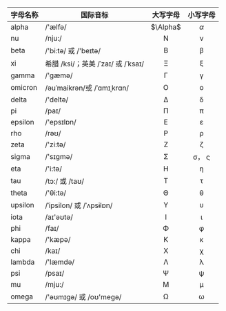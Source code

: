字母名称 | 国际音标 | 大写字母 | 小写字母
--- | --- | :-: | :-:
alpha | /'ælfə/ | $\Alpha$ | $\alpha$ 
nu | /nju:/ | Ν | ν
beta | /'bi:tə/ 或 /'beɪtə/ | Β | β
xi | 希腊 /ksi/；英美 /ˈzaɪ/ 或 /ˈksaɪ/ | Ξ | ξ
gamma | /'gæmə/ | Γ | γ
omicron | /əuˈmaikrən/或 /ˈɑmɪˌkrɑn/ | Ο | ο
delta | /'deltə/ | Δ | δ
pi | /paɪ/ | Π | π
epsilon | /'epsɪlɒn/ | Ε | ε
rho | /rəʊ/ | Ρ | ρ
zeta | /'zi:tə/ | Ζ | ζ
sigma | /'sɪɡmə/ | Σ | σ， ς
eta | /'i:tə/ | Η | η
tau | /tɔ:/ 或 /taʊ/ | Τ | τ
theta | /'θi:tə/ | Θ | θ
upsilon | /ˈipsilon/ 或 /ˈʌpsɨlɒn/ | Υ | υ
iota | /aɪ'əʊtə/ | Ι | ι
phi | /faɪ/ | Φ | φ
kappa | /'kæpə/ | Κ | κ
chi | /kaɪ/ | Χ | χ
lambda | /'læmdə/ | Λ | λ
psi | /psaɪ/ | Ψ | ψ
mu | /mju:/ | Μ | μ
omega | /'əʊmɪɡə/ 或 /oʊ'meɡə/ | Ω | ω
